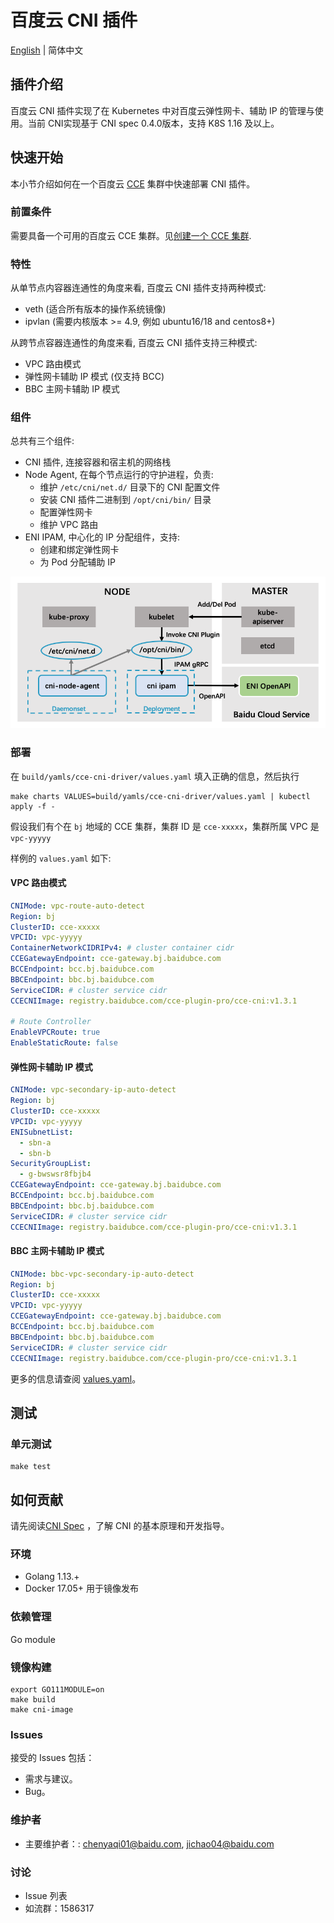 # 百度云 CNI 插件

[English](./README.md) | 简体中文

## 插件介绍

百度云 CNI 插件实现了在 Kubernetes 中对百度云弹性网卡、辅助 IP 的管理与使用。当前 CNI实现基于 CNI spec 0.4.0版本，支持 K8S 1.16 及以上。

## 快速开始

本小节介绍如何在一个百度云 [CCE](https://cloud.baidu.com/product/cce.html) 集群中快速部署 CNI 插件。

### 前置条件

需要具备一个可用的百度云 CCE 集群。见[创建一个 CCE 集群](https://cloud.baidu.com/doc/CCE/s/zjxpoqohb).

### 特性

从单节点内容器连通性的角度来看, 百度云 CNI 插件支持两种模式:
- veth (适合所有版本的操作系统镜像)
- ipvlan (需要内核版本 >= 4.9, 例如 ubuntu16/18 and centos8+)

从跨节点容器连通性的角度来看, 百度云 CNI 插件支持三种模式:
- VPC 路由模式
- 弹性网卡辅助 IP 模式 (仅支持 BCC)
- BBC 主网卡辅助 IP 模式

### 组件

总共有三个组件:

- CNI 插件, 连接容器和宿主机的网络栈
- Node Agent, 在每个节点运行的守护进程，负责:
  - 维护 `/etc/cni/net.d/` 目录下的 CNI 配置文件
  - 安装 CNI 插件二进制到 `/opt/cni/bin/` 目录
  - 配置弹性网卡
  - 维护 VPC 路由
- ENI IPAM, 中心化的 IP 分配组件，支持:
  - 创建和绑定弹性网卡
  - 为 Pod 分配辅助 IP

<img src="./docs/images/cni-components.png" />

### 部署

在 `build/yamls/cce-cni-driver/values.yaml` 填入正确的信息，然后执行

```
make charts VALUES=build/yamls/cce-cni-driver/values.yaml | kubectl apply -f -
```

假设我们有个在 `bj` 地域的 CCE 集群，集群 ID 是 `cce-xxxxx`，集群所属 VPC 是 `vpc-yyyyy`


样例的 `values.yaml` 如下:

#### VPC 路由模式
```yaml
CNIMode: vpc-route-auto-detect
Region: bj
ClusterID: cce-xxxxx
VPCID: vpc-yyyyy
ContainerNetworkCIDRIPv4: # cluster container cidr
CCEGatewayEndpoint: cce-gateway.bj.baidubce.com
BCCEndpoint: bcc.bj.baidubce.com
BBCEndpoint: bbc.bj.baidubce.com
ServiceCIDR: # cluster service cidr
CCECNIImage: registry.baidubce.com/cce-plugin-pro/cce-cni:v1.3.1

# Route Controller
EnableVPCRoute: true
EnableStaticRoute: false
```

#### 弹性网卡辅助 IP 模式

```yaml
CNIMode: vpc-secondary-ip-auto-detect
Region: bj
ClusterID: cce-xxxxx
VPCID: vpc-yyyyy
ENISubnetList:
  - sbn-a
  - sbn-b
SecurityGroupList:
  - g-bwswsr8fbjb4
CCEGatewayEndpoint: cce-gateway.bj.baidubce.com
BCCEndpoint: bcc.bj.baidubce.com
BBCEndpoint: bbc.bj.baidubce.com
ServiceCIDR: # cluster service cidr
CCECNIImage: registry.baidubce.com/cce-plugin-pro/cce-cni:v1.3.1
```

#### BBC 主网卡辅助 IP 模式

```yaml
CNIMode: bbc-vpc-secondary-ip-auto-detect
Region: bj
ClusterID: cce-xxxxx
VPCID: vpc-yyyyy
CCEGatewayEndpoint: cce-gateway.bj.baidubce.com
BCCEndpoint: bcc.bj.baidubce.com
BBCEndpoint: bbc.bj.baidubce.com
ServiceCIDR: # cluster service cidr
CCECNIImage: registry.baidubce.com/cce-plugin-pro/cce-cni:v1.3.1
```

更多的信息请查阅 [values.yaml](build/yamls/cce-cni-driver/values.yaml)。

## 测试

### 单元测试

```
make test
```

## 如何贡献

请先阅读[CNI Spec](https://github.com/containernetworking/cni/blob/master/SPEC.md) ，了解 CNI 的基本原理和开发指导。

### 环境

* Golang 1.13.+
* Docker 17.05+ 用于镜像发布

### 依赖管理

Go module

### 镜像构建

```
export GO111MODULE=on
make build
make cni-image
```

### Issues

接受的 Issues 包括：

* 需求与建议。
* Bug。

### 维护者

* 主要维护者：: chenyaqi01@baidu.com, jichao04@baidu.com

### 讨论

* Issue 列表
* 如流群：1586317